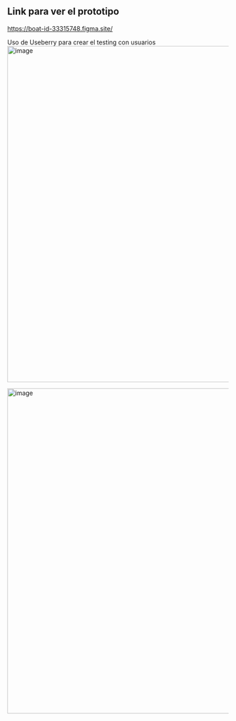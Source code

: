 ## Link para ver el prototipo
https://boat-id-33315748.figma.site/

Uso de Useberry para crear el testing con usuarios
<img width="1641" height="764" alt="image" src="https://github.com/user-attachments/assets/2453b71a-c680-46d3-8add-838a6bc23987" />

<img width="1624" height="739" alt="image" src="https://github.com/user-attachments/assets/c147199a-4dc4-41ba-90d5-cbc2814ee431" />
